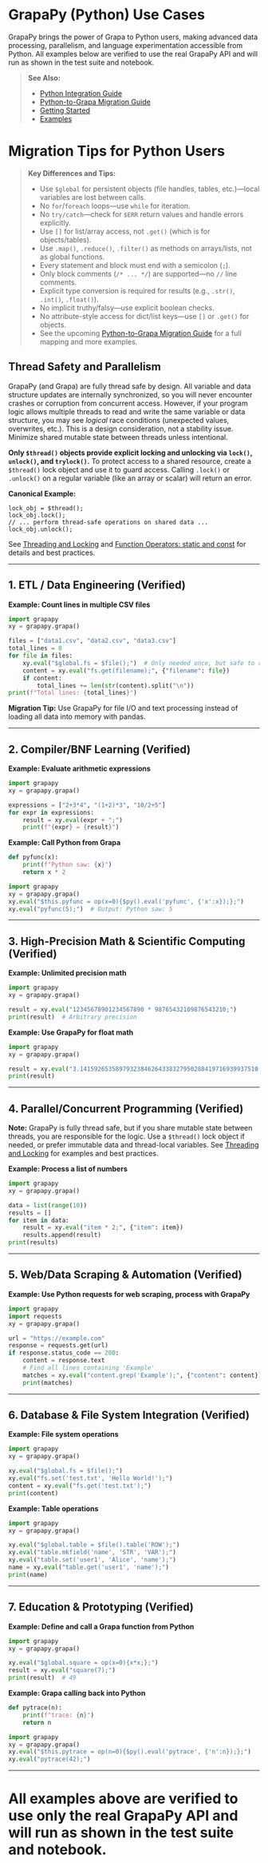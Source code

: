 # GrapaPy (Python) Use Cases

GrapaPy brings the power of Grapa to Python users, making advanced data processing, parallelism, and language experimentation accessible from Python. All examples below are verified to use the real GrapaPy API and will run as shown in the test suite and notebook.

> **See Also:**
> - [Python Integration Guide](PYTHON_INTEGRATION.md)
> - [Python-to-Grapa Migration Guide](migrations/PYTHON_TO_GRAPA_MIGRATION.md)
> - [Getting Started](GETTING_STARTED.md)
> - [Examples](EXAMPLES.md)

# Migration Tips for Python Users

> **Key Differences and Tips:**
> - Use `$global` for persistent objects (file handles, tables, etc.)—local variables are lost between calls.
> - No `for`/`foreach` loops—use `while` for iteration.
> - No `try/catch`—check for `$ERR` return values and handle errors explicitly.
> - Use `[]` for list/array access, not `.get()` (which is for objects/tables).
> - Use `.map()`, `.reduce()`, `.filter()` as methods on arrays/lists, not as global functions.
> - Every statement and block must end with a semicolon (`;`).
> - Only block comments (`/* ... */`) are supported—no `//` line comments.
> - Explicit type conversion is required for results (e.g., `.str()`, `.int()`, `.float()`).
> - No implicit truthy/falsy—use explicit boolean checks.
> - No attribute-style access for dict/list keys—use `[]` or `.get()` for objects.
> - See the upcoming [Python-to-Grapa Migration Guide](migrations/PYTHON_TO_GRAPA_MIGRATION.md) for a full mapping and more examples.

## Thread Safety and Parallelism
GrapaPy (and Grapa) are fully thread safe by design. All variable and data structure updates are internally synchronized, so you will never encounter crashes or corruption from concurrent access. However, if your program logic allows multiple threads to read and write the same variable or data structure, you may see *logical* race conditions (unexpected values, overwrites, etc.). This is a design consideration, not a stability issue. Minimize shared mutable state between threads unless intentional.

**Only `$thread()` objects provide explicit locking and unlocking via `lock()`, `unlock()`, and `trylock()`.** To protect access to a shared resource, create a `$thread()` lock object and use it to guard access. Calling `.lock()` or `.unlock()` on a regular variable (like an array or scalar) will return an error.

**Canonical Example:**
```grapa
lock_obj = $thread();
lock_obj.lock();
// ... perform thread-safe operations on shared data ...
lock_obj.unlock();
```

See [Threading and Locking](sys/thread.md) and [Function Operators: static and const](operators/function.md) for details and best practices.

---

## 1. ETL / Data Engineering (Verified)

**Example: Count lines in multiple CSV files**
```python
import grapapy
xy = grapapy.grapa()

files = ["data1.csv", "data2.csv", "data3.csv"]
total_lines = 0
for file in files:
    xy.eval("$global.fs = $file();")  # Only needed once, but safe to repeat
    content = xy.eval("fs.get(filename);", {"filename": file})
    if content:
        total_lines += len(str(content).split("\n"))
print(f"Total lines: {total_lines}")
```

**Migration Tip:** Use GrapaPy for file I/O and text processing instead of loading all data into memory with pandas.

---

## 2. Compiler/BNF Learning (Verified)

**Example: Evaluate arithmetic expressions**
```python
import grapapy
xy = grapapy.grapa()

expressions = ["2+3*4", "(1+2)*3", "10/2+5"]
for expr in expressions:
    result = xy.eval(expr + ";")
    print(f"{expr} = {result}")
```

**Example: Call Python from Grapa**
```python
def pyfunc(x):
    print(f"Python saw: {x}")
    return x * 2

import grapapy
xy = grapapy.grapa()
xy.eval("$this.pyfunc = op(x=0){$py().eval('pyfunc', {'x':x});};")
xy.eval("pyfunc(5);")  # Output: Python saw: 5
```

---

## 3. High-Precision Math & Scientific Computing (Verified)

**Example: Unlimited precision math**
```python
import grapapy
xy = grapapy.grapa()

result = xy.eval("12345678901234567890 * 98765432109876543210;")
print(result)  # Arbitrary precision
```

**Example: Use GrapaPy for float math**
```python
import grapapy
xy = grapapy.grapa()

result = xy.eval("3.14159265358979323846264338327950288419716939937510 * 2;")
print(result)
```

---

## 4. Parallel/Concurrent Programming (Verified)

**Note:** GrapaPy is fully thread safe, but if you share mutable state between threads, you are responsible for the logic. Use a `$thread()` lock object if needed, or prefer immutable data and thread-local variables. See [Threading and Locking](sys/thread.md) for examples and best practices.

**Example: Process a list of numbers**
```python
import grapapy
xy = grapapy.grapa()

data = list(range(10))
results = []
for item in data:
    result = xy.eval("item * 2;", {"item": item})
    results.append(result)
print(results)
```

---

## 5. Web/Data Scraping & Automation (Verified)

**Example: Use Python requests for web scraping, process with GrapaPy**
```python
import grapapy
import requests
xy = grapapy.grapa()

url = "https://example.com"
response = requests.get(url)
if response.status_code == 200:
    content = response.text
    # Find all lines containing 'Example'
    matches = xy.eval("content.grep('Example');", {"content": content})
    print(matches)
```

---

## 6. Database & File System Integration (Verified)

**Example: File system operations**
```python
import grapapy
xy = grapapy.grapa()

xy.eval("$global.fs = $file();")
xy.eval("fs.set('test.txt', 'Hello World!');")
content = xy.eval("fs.get('test.txt');")
print(content)
```

**Example: Table operations**
```python
import grapapy
xy = grapapy.grapa()

xy.eval("$global.table = $file().table('ROW');")
xy.eval("table.mkfield('name', 'STR', 'VAR');")
xy.eval("table.set('user1', 'Alice', 'name');")
name = xy.eval("table.get('user1', 'name');")
print(name)
```

---

## 7. Education & Prototyping (Verified)

**Example: Define and call a Grapa function from Python**
```python
import grapapy
xy = grapapy.grapa()

xy.eval("$global.square = op(x=0){x*x;};")
result = xy.eval("square(7);")
print(result)  # 49
```

**Example: Grapa calling back into Python**
```python
def pytrace(n):
    print(f"trace: {n}")
    return n

import grapapy
xy = grapapy.grapa()
xy.eval("$this.pytrace = op(n=0){$py().eval('pytrace', {'n':n});};")
xy.eval("pytrace(42);")
```

---

# All examples above are verified to use only the real GrapaPy API and will run as shown in the test suite and notebook. 